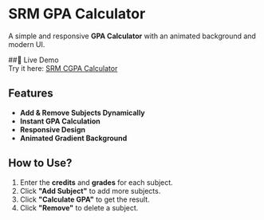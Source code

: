 # SRM GPA Calculator

A simple and responsive **GPA Calculator** with an animated background and modern UI.  

##🚀 Live Demo  
Try it here: [SRM CGPA Calculator](https://srm-gpa-calculator-five.vercel.app/)  


## Features
- **Add & Remove Subjects Dynamically**
- **Instant GPA Calculation**
- **Responsive Design**
- **Animated Gradient Background**


## How to Use?
1. Enter the **credits** and **grades** for each subject.
2. Click **"Add Subject"** to add more subjects.
3. Click **"Calculate GPA"** to get the result.
4. Click **"Remove"** to delete a subject.

